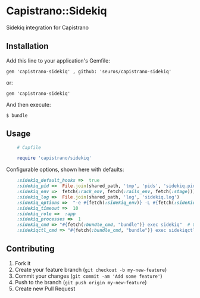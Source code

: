# Capistrano::Sidekiq

Sidekiq integration for Capistrano

## Installation

Add this line to your application's Gemfile:

    gem 'capistrano-sidekiq' , github: 'seuros/capistrano-sidekiq'

or:

    gem 'capistrano-sidekiq'

And then execute:

    $ bundle


## Usage
```ruby
    # Capfile

    require 'capistrano/sidekiq'
```


Configurable options, shown here with defaults:

```ruby
    :sidekiq_default_hooks =>  true
    :sidekiq_pid =>  File.join(shared_path, 'tmp', 'pids', 'sidekiq.pid')
    :sidekiq_env =>  fetch(:rack_env, fetch(:rails_env, fetch(:stage)))
    :sidekiq_log =>  File.join(shared_path, 'log', 'sidekiq.log')
    :sidekiq_options =>  "-e #{fetch(:sidekiq_env)} -L #{fetch(:sidekiq_log)}"
    :sidekiq_timeout =>  10
    :sidekiq_role =>  :app
    :sidekiq_processes =>  1
    :sidekiq_cmd => "#{fetch(:bundle_cmd, "bundle")} exec sidekiq"  # Only for capistrano2.5
    :sidekiqctl_cmd => "#{fetch(:bundle_cmd, "bundle")} exec sidekiqctl" # Only for capistrano2.5
```


## Contributing

1. Fork it
2. Create your feature branch (`git checkout -b my-new-feature`)
3. Commit your changes (`git commit -am 'Add some feature'`)
4. Push to the branch (`git push origin my-new-feature`)
5. Create new Pull Request

